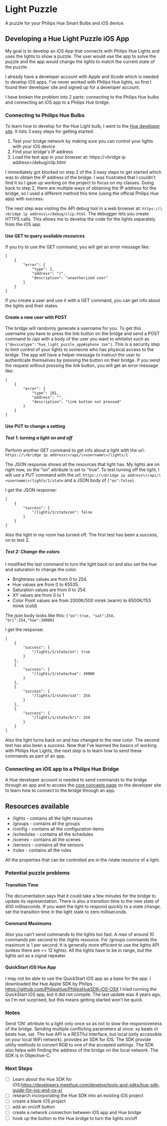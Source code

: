 # Light Puzzle
A puzzle for your Philips Hue Smart Bulbs and iOS device.

## Developing a Hue Light Puzzle iOS App

My goal is to develop an iOS App that connects with Philips Hue Lights and uses the lights to show a puzzle. The user would use the app to solve the puzzle and the app would change the lights to match the current state of the puzzle.

I already have a developer account with Apple and Xcode which is needed to develop iOS apps. I've never worked with Philips Hue lights, so first I found their developer site and signed up for a developer account.

I have broken the problem into 2 parts: connecting to the Philips Hue bulbs and connecting an iOS app to a Philips Hue bridge.

### Connecting to Philips Hue Bulbs
To learn how to develop for the Hue Light bulb, I went to the [Hue developer site](https://developers.meethue.com/develop/get-started-2/). It lists 3 easy steps for getting started:
1. Test your bridge network by making sure you can control your lights with your iOS device
1. Find your bridge's IP address
1. Load the test app in your browser at:
https://\<bridge ip address\>/debug/clip.html

I immediately got blocked on step 2 of the 3 easy steps to get started which was to obtain the IP address of the bridge. I was frustrated that I couldn't find it so I gave up working on the project to focus on my classes. Going back to step 2, there are multiple ways of obtaining the IP address for the bridge, so I used a different method this time (using the official Philips Hue app) with success.

The next step was visiting the API debug tool in a web browser at: `https://\<bridge ip address\>/debug/clip.html`. The debugger lets you create HTTPS calls. This allows me to develop the code for the lights separately from the iOS app.

#### Use GET to query available resources
If you try to use the GET command, you will get an error message like:
```
[
	{
		"error": {
			"type": 1,
			"address": "/",
			"description": "unauthorized user"
		}
	}
]
```
If you create a user and use it with a GET command, you can get info about the lights and their states.

#### Create a new user with POST
The bridge will randomly generate a username for you. To get this username you have to press the link button on the bridge and send a POST command to /api with a body of the user you want to whitelist such as `{"devicetype":"hue_light_puzzle_app#iphone Joe"}`. This is a security step to limit control of your lights to someone who has physical access to the bridge. The app will have a helper message to instruct the user to authenticate themselves by pressing the button on their bridge. If you send the request without pressing the link button, you will get an error message like:
```
[
	{
		"error": {
			"type": 101,
			"address": "",
			"description": "link button not pressed"
		}
	}
]
```

#### Use PUT to change a setting

##### Test 1: turning a light on and off
Perform another GET command to get info about a light with the url: `https://\<bridge ip address\>/api/\<username\>/lights/1`

The JSON response shows all the resources that light has. My lights are on right now, so the "on" attribute is set to "true". To test turning off the light, I will use a PUT command with the url: `https://\<bridge ip address\>/api/\<username\>/lights/1/state` and a JSON body of `{"on":false}`.

I get the JSON response:
```
[
	{
		"success": {
			"/lights/1/state/on": false
		}
	}
]
```
Also the light in my room has turned off. The first test has been a success, on to test 2.

##### Test 2: Change the colors
I modified the last command to turn the light back on and also set the hue and saturation to change the color.
* Brightness values are from 0 to 254.
* Hue values are from 0 to 65535.
* Saturation values are from 0 to 254.
* XY values are from 0 to 1
* Color Point values are from 2000K/500 mirek (warm) to 6500K/153 mirek (cold)

The json body looks like this: `{"on":true, "sat":254, "bri":254,"hue":30000}`

I get the response:
```
[
	{
		"success": {
			"/lights/1/state/on": true
		}
	},
	{
		"success": {
			"/lights/1/state/hue": 30000
		}
	},
	{
		"success": {
			"/lights/1/state/sat": 254
		}
	},
	{
		"success": {
			"/lights/1/state/bri": 254
		}
	}
]
```
Also the light turns back on and has changed to the new color. The second test has also been a success. Now that I've learned the basics of working with Philips Hue Lights, the next step is to learn how to send these commands as part of an app.

### Connecting an iOS app to a Philips Hue Bridge
A Hue developer account is needed to send commands to the bridge through an app and to access the [core concepts page](https://developers.meethue.com/develop/get-started-2/core-concepts/) on the developer site to learn how to connect to the bridge through an app.


## Resources available
* /lights - contains all the light resources
* /groups - contains all the groups
* /config - contains all the configuration items
* /schedules - contains all the schedules
* /scenes - contains all the scenes
* /sensors - contains all the sensors
* /rules - contains all the rules

All the properties that can be controlled are in the /state resource of a light.

### Potential puzzle problems
#### Transition Time
The documentation says that it could take a few minutes for the bridge to update its representation. There is also a transition time to the new state of 400 milliseconds. If you want the light to respond quickly to a state change, set the transition time in the light state to zero milliseconds.
#### Command Maximums
Also you can’t send commands to the lights too fast. A max of around 10 commands per second to the /lights resource. For /groups commands the maximum is 1 per second. It is generally more efficient to use the lights API (unless there are >= 12 lights).
All the lights have to be in range, but the lights act as a signal repeater.
#### QuickStart iOS Hue App
I may not be able to use the QuickStart iOS app as a base for the app. I downloaded the Hue Apple SDK by Philips : https://github.com/PhilipsHue/PhilipsHueSDK-iOS-OSX
I tried running the QuickStart iOS app, but it did not compile. The last update was 4 years ago, so I'm not surprised, but this means getting started won't be quick.

### Notes
Send ‘ON’ attribute to a light only once so as not to slow the responsiveness of the bridge.
Sending multiple conflicting parameters at once: xy beats ct beats hue, sat.
The hue API is a RESTful interface, but local (only accessible on your local WiFi network).
provides an SDK for iOS.
The SDK provide utility methods to convert RGB to one of the accepted settings.
The SDK also helps with finding the address of the bridge on the local network.
The SDK is in Objective-C.

### Next Steps
- [ ] Learn about the Hue SDK for iOS:https://developers.meethue.com/develop/tools-and-sdks/hue-sdk-guide-for-ios-and-os-x/
- [ ] research incorporating the Hue SDK into an existing iOS project
- [ ] create a blank iOS project
- [ ] add an on/off button
- [ ] create a network connection between iOS app and Hue bridge
- [ ] hook up the button to the Hue bridge to turn the lights on/off
